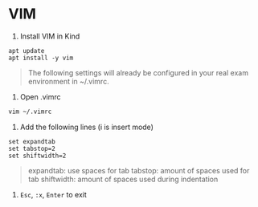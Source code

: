 # VIM

1. Install VIM in Kind

```
apt update
apt install -y vim
```


> The following settings will already be configured in your real exam environment in ~/.vimrc. 

1. Open .vimrc

```bash
vim ~/.vimrc
```

1. Add the following lines (i is insert mode)

```text
set expandtab
set tabstop=2
set shiftwidth=2
```

> expandtab: use spaces for tab
> tabstop: amount of spaces used for tab
> shiftwidth: amount of spaces used during indentation

1. `Esc`, `:x`, `Enter` to exit


